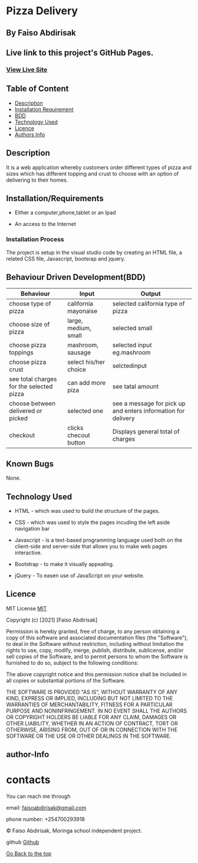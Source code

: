# Pizza Delivery

## By Faiso Abdirisak 

## Live link to this project's GitHub Pages.

### [View Live Site]()

## Table of Content

+ [Description](#description)
+ [Installation Requirement](#Installation/Requirements)
+ [BDD](#Behaviour-Driven-Development(BDD))
+ [Technology Used](#technology-used)
+ [Licence](#licence)
+ [Authors Info](#author-Info)

## Description
It is  a web application whereby customers order different types of pizza and sizes which has different topping and crust to choose with an option of delivering to their homes.




## Installation/Requirements

* Either a computer,phone,tablet or an Ipad

* An access to the Internet

### Installation Process
The project is setup in the visual studio code by creating an HTML file, a related CSS file, Javascript, bootsrap and jquery.

## Behaviour Driven Development(BDD)

| Behaviour | Input | Output |
------------|-------|--------|
| choose type of pizza| california mayonaise | selected california type of pizza |
| choose size of pizza | large, medium, small | selected small |
| choose pizza toppings | mashroom, sausage | selected input eg.mashroom |
| choose pizza crust | select his/her choice | selctedinput |
| see total charges for the selected pizza | can add more piza | see tatal amount |
| choose between delivered or picked | selected one | see a message for pick up and enters information for delivery |
| checkout | clicks checout button | Displays general total of charges |

## Known Bugs
None.

## Technology Used
* HTML - which was used to build the structure of the pages.

* CSS - which was used to style the pages incuding the left aside navigation bar

* Javascript - is a text-based programming language used both on the client-side and server-side that allows you to make web pages interactive.

* Bootstrap - to make it visually appealing.

* jQuery - To easen use of JavaScript on your website.


## Licence

MIT License    [MIT](https://choosealicense.com/licenses/mit/)

Copyright (c) [2021] [Faiso Abdirisak]

Permission is hereby granted, free of charge, to any person obtaining a copy
of this software and associated documentation files (the "Software"), to deal
in the Software without restriction, including without limitation the rights
to use, copy, modify, merge, publish, distribute, sublicense, and/or sell
copies of the Software, and to permit persons to whom the Software is
furnished to do so, subject to the following conditions:

The above copyright notice and this permission notice shall be included in all
copies or substantial portions of the Software.

THE SOFTWARE IS PROVIDED "AS IS", WITHOUT WARRANTY OF ANY KIND, EXPRESS OR
IMPLIED, INCLUDING BUT NOT LIMITED TO THE WARRANTIES OF MERCHANTABILITY,
FITNESS FOR A PARTICULAR PURPOSE AND NONINFRINGEMENT. IN NO EVENT SHALL THE
AUTHORS OR COPYRIGHT HOLDERS BE LIABLE FOR ANY CLAIM, DAMAGES OR OTHER
LIABILITY, WHETHER IN AN ACTION OF CONTRACT, TORT OR OTHERWISE, ARISING FROM,
OUT OF OR IN CONNECTION WITH THE SOFTWARE OR THE USE OR OTHER DEALINGS IN THE
SOFTWARE.

## author-Info

# contacts
You can reach me through

email: faisoabdirisak@gmail.com

phone number: +254700293918


©️ Faiso Abdirisak, Moringa school independent project.



github [Github](https://github.com/faisoabdirisak)


[Go Back to the top](#Pizza-Delivery)
